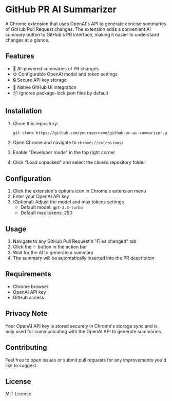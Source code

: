 # GitHub PR AI Summarizer

A Chrome extension that uses OpenAI's API to generate concise summaries of GitHub Pull Request changes. The extension adds a convenient AI summary button to GitHub's PR interface, making it easier to understand changes at a glance.

## Features

- 🤖 AI-powered summaries of PR changes
- ⚙️ Configurable OpenAI model and token settings
- 🔒 Secure API key storage
- 💫 Native GitHub UI integration
- 📦 Ignores package-lock.json files by default

## Installation

1. Clone this repository:
   ```bash
   git clone https://github.com/yourusername/github-pr-ai-summarizer.git
   ```

2. Open Chrome and navigate to `chrome://extensions/`

3. Enable "Developer mode" in the top right corner

4. Click "Load unpacked" and select the cloned repository folder

## Configuration

1. Click the extension's options icon in Chrome's extension menu
2. Enter your OpenAI API key
3. (Optional) Adjust the model and max tokens settings
   - Default model: `gpt-3.5-turbo`
   - Default max tokens: 250

## Usage

1. Navigate to any GitHub Pull Request's "Files changed" tab
2. Click the ✨ button in the action bar
3. Wait for the AI to generate a summary
4. The summary will be automatically inserted into the PR description

## Requirements

- Chrome browser
- OpenAI API key
- GitHub access

## Privacy Note

Your OpenAI API key is stored securely in Chrome's storage sync and is only used for communicating with the OpenAI API to generate summaries.

## Contributing

Feel free to open issues or submit pull requests for any improvements you'd like to suggest.

## License

MIT License
